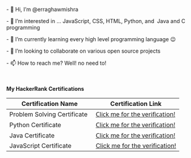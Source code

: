 <p>- 👋 Hi, I&rsquo;m @erraghawmishra</p>
<p>- 👀 I&rsquo;m interested in ... JavaScript, CSS, HTML, Python, and &nbsp;Java and C programming</p>
<p>- 🌱 I&rsquo;m currently learning every high level programming language 😉</p>
<p>- 💞️ I&rsquo;m looking to collaborate on various open source projects</p>
<p>- 📫 How to reach me? Well! no need to!</p>
<p><br></p>
<p><strong>My HackerRank Certifications</strong></p>
<table style="width: 100%;">
    <thead>
        <tr>
            <th>Certification Name<br></th>
            <th>Certification Link<br></th>
        </tr>
    </thead>
    <tbody>
        <tr>
            <td style="width: 50.0000%;">Problem Solving Certificate<br></td>
            <td style="width: 50.0000%;">
                <meta http-equiv="content-type" content="text/html; charset=utf-8"><span style='color: rgb(57, 66, 78); font-family: "Whitney SSm A", "Whitney SSm B", Avenir, "Segoe UI", Ubuntu, "Helvetica Neue", Helvetica, Arial, sans-serif; font-size: 16px; font-style: normal; font-variant-ligatures: normal; font-variant-caps: normal; font-weight: 400; letter-spacing: normal; orphans: 2; text-align: start; text-indent: 0px; text-transform: none; white-space: pre; widows: 2; word-spacing: 0px; -webkit-text-stroke-width: 0px; background-color: rgb(255, 255, 255); text-decoration-thickness: initial; text-decoration-style: initial; text-decoration-color: initial; display: inline !important; float: none;'><a href="https://www.hackerrank.com/certificates/0706e91d3cc5">Click me for the verification!</a></span><br></td>
        </tr>
        <tr>
            <td style="width: 50.0000%;">Python Certificate<br></td>
            <td style="width: 50.0000%;">
                <meta http-equiv="content-type" content="text/html; charset=utf-8"><span style='color: rgb(57, 66, 78); font-family: "Whitney SSm A", "Whitney SSm B", Avenir, "Segoe UI", Ubuntu, "Helvetica Neue", Helvetica, Arial, sans-serif; font-size: 16px; font-style: normal; font-variant-ligatures: normal; font-variant-caps: normal; font-weight: 400; letter-spacing: normal; orphans: 2; text-align: start; text-indent: 0px; text-transform: none; white-space: pre; widows: 2; word-spacing: 0px; -webkit-text-stroke-width: 0px; background-color: rgb(255, 255, 255); text-decoration-thickness: initial; text-decoration-style: initial; text-decoration-color: initial; display: inline !important; float: none;'><a href="https://www.hackerrank.com/certificates/4524d7a57929">Click me for the&nbsp;verification!</a></span><br></td>
        </tr>
        <tr>
            <td style="width: 50.0000%;">Java Certificate<br></td>
            <td style="width: 50.0000%;">
                <meta http-equiv="content-type" content="text/html; charset=utf-8"><span style='color: rgb(57, 66, 78); font-family: "Whitney SSm A", "Whitney SSm B", Avenir, "Segoe UI", Ubuntu, "Helvetica Neue", Helvetica, Arial, sans-serif; font-size: 16px; font-style: normal; font-variant-ligatures: normal; font-variant-caps: normal; font-weight: 400; letter-spacing: normal; orphans: 2; text-align: start; text-indent: 0px; text-transform: none; white-space: pre; widows: 2; word-spacing: 0px; -webkit-text-stroke-width: 0px; background-color: rgb(255, 255, 255); text-decoration-thickness: initial; text-decoration-style: initial; text-decoration-color: initial; display: inline !important; float: none;'><a href="https://www.hackerrank.com/certificates/e6edcb13b131">Click me for the&nbsp;verification!</a></span><br></td>
        </tr>
        <tr>
            <td style="width: 50.0000%;">JavaScript Certificate<br></td>
            <td style="width: 50.0000%;"><a href="https://www.hackerrank.com/certificates/841950f98753">Click me for the verification!</a></td>
        </tr>
    </tbody>
</table>
